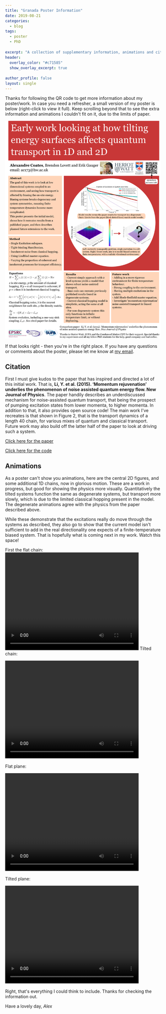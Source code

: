 ```yaml
---
title: "Granada Poster Information"
date: 2019-08-21
categories:
  - blog
tags:
  - poster
  - PhD

excerpt: "A collection of supplementary information, animations and citations for the poster I presented at the Granada Quantum Matter Summer School. "
header:
  overlay_color: "#c71585"
  show_overlay_excerpt: true

author_profile: false
layout: single
---
```

Thanks for following the QR code to get more information about my poster/work. In case you need a refresher, a small version of my poster is below (right-click to view it full). 
Keep scrolling beyond that to see the extra information and animations I couldn't fit on it, due to the limits of paper. 

<p><img src="/assets/Granada_poster_thumbnail.png" alt="Granada Poster - yes I spent a lot of time on this, I wanted a big circle in it."  style="width: 596px;" /></p>


If that looks right - then you're in the right place. If you have any questions or comments about the poster, please let me know at [my email](mailto:ac173@hw.ac.uk).

## Citation
First I must give kudos to the paper that has inspired and directed a lot of this initial work. That is, **Li, Y. et al. (2015). ‘Momentum rejuvenation’ underlies the phenomenon of noise assisted quantum energy flow. New Journal of Physics**. The paper handily describes an underdiscussed mechanism for noise-assisted quantum transport, that being the prospect of pumping excitation states from lower momenta, to higher momenta. In addition to that, it also provides open source code!
The main work I've recreates is that shown in Figure 2, that is the transport dynamics of a length 40 chain, for various mixes of quantum and classical transport. Future work may also build off the latter half of the paper to look at driving such a system. 

[Click here for the paper](https://iopscience.iop.org/article/10.1088/1367-2630/17/1/013057)

[Click here for the code](https://figshare.com/articles/Quantum_Classical_Hybrid_Transport_Simulations/1050158)

## Animations
As a poster can't show you animations, here are the central 2D figures, and some additional 1D chains, now in glorious motion. These are a work in progress, but good for showing the physics more visually. Quantitatively the tilted systems function the same as degenerate systems, but transport more slowly, which is due to the limited classical hopping present in the model. 
The degenerate animations agree with the physics from the paper described above.

While these demonstrate that the excitations really do move through the systems as described, they also go to show that the current model isn't sufficient to add in the real directionality one expects of a finite-temperature biased system. That is hopefully what is coming next in my work. Watch this space!

First the flat chain:
<video width="432" height="316" controls>
  <source src="/assets/1by15_flat_granada.mp4" type="video/mp4">
  Your browser does not support the video tag.
</video>
Tilted chain:

<video width="432" height="316" controls>
  <source src="/assets/1by15_slope_granada.mp4" type="video/mp4">
  Your browser does not support the video tag.
</video>

Flat plane:

<video width="432" height="316" controls>
  <source src="/assets/15by15_flat_granada.mp4" type="video/mp4">
  Your browser does not support the video tag.
</video>

Tilted plane:

<video width="432" height="316" controls>
  <source src="/assets/15by15_slope_granada.mp4" type="video/mp4">
  Your browser does not support the video tag.
</video>

Right, that's everything I could think to include. Thanks for checking the information out. 

Have a lovely day, 
*Alex*
